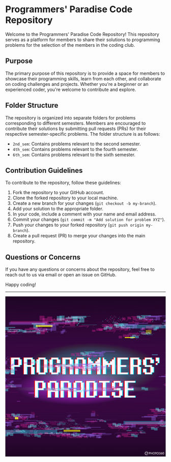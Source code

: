 # Programmers' Paradise Code Repository

Welcome to the Programmers' Paradise Code Repository! This repository serves as a platform for members to share their solutions to programming problems for the selection of the members in the coding club.

## Purpose

The primary purpose of this repository is to provide a space for members to showcase their programming skills, learn from each other, and collaborate on coding challenges and projects. Whether you're a beginner or an experienced coder, you're welcome to contribute and explore.

## Folder Structure

The repository is organized into separate folders for problems corresponding to different semesters. Members are encouraged to contribute their solutions by submitting pull requests (PRs) for their respective semester-specific problems. The folder structure is as follows:

- `2nd_sem`: Contains problems relevant to the second semester.
- `4th_sem`: Contains problems relevant to the fourth semester.
- `6th_sem`: Contains problems relevant to the sixth semester.

## Contribution Guidelines

To contribute to the repository, follow these guidelines:

1. Fork the repository to your GitHub account.
2. Clone the forked repository to your local machine.
3. Create a new branch for your changes (`git checkout -b my-branch`).
4. Add your solution to the appropriate folder.
5. In your code, include a comment with your name and email address.
6. Commit your changes (`git commit -m "Add solution for problem XYZ"`).
7. Push your changes to your forked repository (`git push origin my-branch`).
8. Create a pull request (PR) to merge your changes into the main repository.



## Questions or Concerns

If you have any questions or concerns about the repository, feel free to reach out to us via email or open an issue on GitHub.

Happy coding!

---

![Programmers' Paradise Logo](6613a282ad4b8.jpg)
